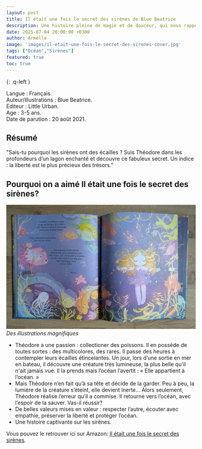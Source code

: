 ```yaml
---
layout: post
title: Il était une fois le secret des sirènes de Blue Beatrice 
description: Une histoire pleine de magie et de douceur, qui nous rappelle combien il est essentiel de respecter l’autre, écouter avec empathie, préserver la liberté et protéger l’océan.
date: 2025-07-04 20:00:00 +0300
author: Armelle
image: 'images/il-etait-une-fois-le-secret-des-sirenes-cover.jpg'
tags: ["Océan","Sirènes"]
featured: true
toc: true
---
```


{: .q-left }

Langue : Français.     
Auteur/Illustrations : Blue Beatrice.  
Editeur : Little Urban.              
Age : 3-5 ans.                            
Date de parution : 20 août 2021.     

## Résumé

"Sais-tu pourquoi les sirènes ont des écailles ? Suis Théodore dans les profondeurs d’un lagon enchanté et découvre ce fabuleux secret. Un indice : la liberté est le plus précieux des trésors."

## Pourquoi on a aimé Il était une fois le secret des sirènes?

![Des illustrations magnifiques](images/il-etait-une-fois-le-secret-des-sirenes-int.jpg)
*Des illustrations magnifiques*
- Théodore a une passion : collectioner des poissons. Il en possède de toutes sortes : des multicolores, des rares. Il passe des heures à contempler leurs écailles étincelantes. Un jour, lors d’une sortie en mer en bateau, il découvre une créature très lumineuse, la plus belle qu'il n'ait jamais vue. Il la prends mais l’océan l’avertit : « Elle appartient à l’océan. »
- Mais Théodore n’en fait qu’à sa tête et décide de la garder. Peu à peu, la lumière de la créature s’éteint, elle devient inerte… Alors seulement, Théodore réalise l’erreur qu’il a commise. Il retourne vers l’océan, avec l’espoir de la sauver. Vas-il réussir?
- De belles valeurs mises en valeur : respecter l’autre, écouter avec empathie, préserver la liberté et protéger l’océan.
- Une histoire captivante sur les sirènes.

Vous pouvez le retrouver ici sur Amazon: [Il était une fois le secret des sirènes](https://amzn.to/4f80eAe).



